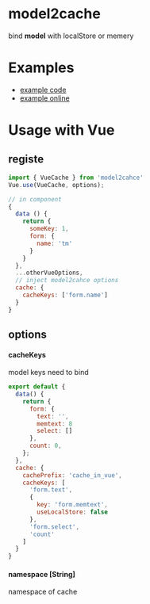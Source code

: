 # model2cache
bind **model** with localStore or memery
# Examples
- [example code](https://github.com/tengmaoqing/vue-cache-data/tree/master/example) 
- [example online](https://tengmaoqing.github.io/vue-cache-data/example/index.html)

# Usage with Vue
## registe
```javascript
import { VueCache } from 'model2cahce'
Vue.use(VueCache, options);

// in component
{
  data () {
    return {
      someKey: 1,
      form: {
        name: 'tm'
      }
    }
  },
  ...otherVueOptions,
  // inject model2cahce options
  cache: {
    cacheKeys: ['form.name']
  }
}
```

## options

#### cacheKeys
model keys need to bind

```javascript
export default {
  data() {
    return {
      form: {
        text: '',
        memtext: 8
        select: []
      },
      count: 0,
    };
  },
  cache: {
    cachePrefix: 'cache_in_vue',
    cacheKeys: [
      'form.text',
      {
        key: 'form.memtext',
        useLocalStore: false
      },
      'form.select',
      'count'
    ]
  }
}
```

#### namespace [String]
namespace of cache
